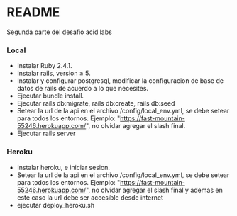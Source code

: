 # README

Segunda parte del desafio acid labs

### Local
* Instalar Ruby 2.4.1.
* Instalar rails, version ≥ 5.
* Instalar y configurar postgresql, modificar la configuracion de base de datos de rails de acuerdo a lo que necesites.
* Ejecutar bundle install.
* Ejecutar rails db:migrate, rails db:create, rails db:seed
* Setear la  url de la api en el archivo /config/local_env.yml, se debe setear para todos los entornos. Ejemplo: "https://fast-mountain-55246.herokuapp.com/", no olvidar agregar el slash final.
* Ejecutar rails server

### Heroku
* Instalar heroku, e iniciar sesion.
* Setear la  url de la api en el archivo /config/local_env.yml, se debe setear para todos los entornos. Ejemplo: "https://fast-mountain-55246.herokuapp.com/", no olvidar agregar el slash final y ademas en este caso la url debe ser accesible desde internet
* ejecutar deploy_heroku.sh